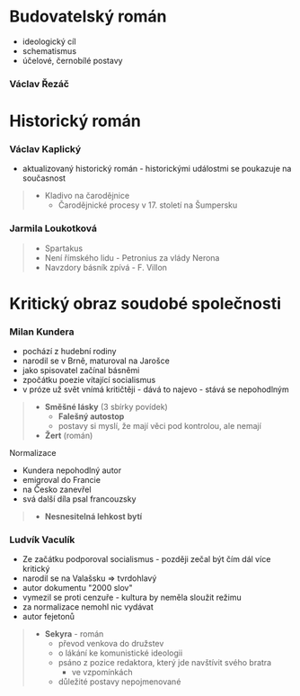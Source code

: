 # Budovatelský román
- ideologický cíl
- schematismus
- účelové, černobílé postavy

### Václav Řezáč

# Historický román

### Václav Kaplický
- aktualizovaný historický román - historickými událostmi se poukazuje na současnost
> - Kladivo na čarodějnice
> 	- Čarodějnické procesy v 17. století na Šumpersku

### Jarmila Loukotková
> - Spartakus
> - Není římského lidu - Petronius za vlády Nerona
> - Navzdory básník zpívá - F. Villon

# Kritický obraz soudobé společnosti

### Milan Kundera
- pochází z hudební rodiny
- narodil se v Brně, maturoval na Jarošce
- jako spisovatel začínal básněmi
- zpočátku poezie vítající socialismus
- v próze už svět vnímá kritičtěji - dává to najevo - stává se nepohodlným
> - **Směšné lásky** (3 sbírky povídek)
> 	- **Falešný autostop**
>	- postavy si myslí, že mají věci pod kontrolou, ale nemají
> - **Žert** (román)

Normalizace
- Kundera nepohodlný autor
- emigroval do Francie
- na Česko zanevřel
- svá další díla psal francouzsky
> - **Nesnesitelná lehkost bytí**

### Ludvík Vaculík
- Ze začátku podporoval socialismus - později zečal být čím dál více kritický
- narodil se na Valašsku => tvrdohlavý
- autor dokumentu "2000 slov"
- vymezil se proti cenzuře - kultura by neměla sloužit režimu
- za normalizace nemohl nic vydávat
- autor fejetonů
> - **Sekyra** - román
>	- převod venkova do družstev
>	- o lákání ke komunistické ideologii
>	- psáno z pozice redaktora, který jde navštívit svého bratra
>		- ve vzpomínkách
>	- důležité postavy nepojmenované